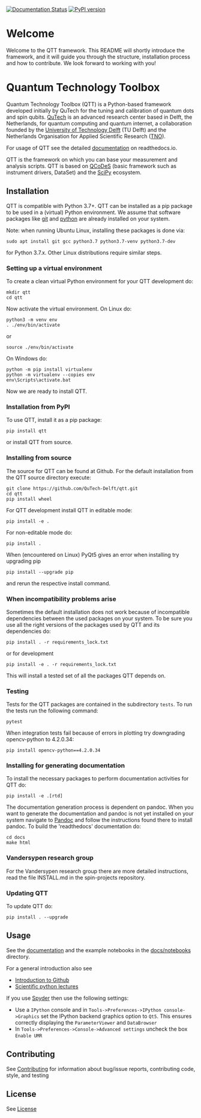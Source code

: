 [![Documentation Status](https://readthedocs.org/projects/qtt/badge/?version=latest)](https://qtt.readthedocs.io/en/latest/?badge=latest)
[![PyPI version](https://badge.fury.io/py/qtt.svg)](https://badge.fury.io/py/qtt)

# Welcome

Welcome to the QTT framework. This README will shortly introduce the framework, and it will guide you through the structure, installation process and how to contribute. We look forward to working with you!

# Quantum Technology Toolbox

Quantum Technology Toolbox (QTT) is a Python-based framework developed initially by QuTech for the tuning and calibration of
quantum dots and spin qubits. [QuTech](http://qutech.nl) is an advanced research center based in Delft, the Netherlands, for quantum
computing and quantum internet, a collaboration founded by the [University of Technology Delft](https://www.tudelft.nl/en) (TU Delft) and
the Netherlands Organisation for Applied Scientific Research ([TNO](https://www.tno.nl/en)).

For usage of QTT see the detailed [documentation](https://qtt.readthedocs.io/en/latest/) on readthedocs.io.

QTT is the framework on which you can base your measurement and analysis scripts. QTT is based
on [QCoDeS](https://github.com/qdev-dk/Qcodes) (basic framework such as instrument drivers, DataSet) and the [SciPy](https://www.scipy.org/) ecosystem.

## Installation

QTT is compatible with Python 3.7+. QTT can be installed as a pip package to be used in a (virtual) Python environment.
We assume that software packages like [git](https://git-scm.com/downloads) and [python](https://www.python.org/downloads/)
are already installed on your system.

Note: when running Ubuntu Linux, installing these packages is done via:
```
sudo apt install git gcc python3.7 python3.7-venv python3.7-dev
```
for Python 3.7.x. Other Linux distributions require similar steps.

### Setting up a virtual environment

To create a clean virtual Python environment for your QTT development do:
```
mkdir qtt
cd qtt
```
Now activate the virtual environment. On Linux do:
```
python3 -m venv env
. ./env/bin/activate
```
or
```
source ./env/bin/activate
```
On Windows do:
```
python -m pip install virtualenv
python -m virtualenv --copies env
env\Scripts\activate.bat
```
Now we are ready to install QTT.

### Installation from PyPI

To use QTT, install it as a pip package:
```
pip install qtt
```
or install QTT from source.

### Installing from source

The source for QTT can be found at Github.
For the default installation from the QTT source directory execute:
```
git clone https://github.com/QuTech-Delft/qtt.git
cd qtt
pip install wheel
```
For QTT development install QTT in editable mode:
```
pip install -e .
```
For non-editable mode do:
```
pip install .
```
When (encountered on Linux) PyQt5 gives an error when installing try upgrading pip
```
pip install --upgrade pip
```
and rerun the respective install command.

### When incompatibility problems arise

Sometimes the default installation does not work because of incompatible dependencies between the used packages
on your system. To be sure you use all the right versions of the packages used by QTT and its dependencies do:
```
pip install . -r requirements_lock.txt
```
or for development
```
pip install -e . -r requirements_lock.txt
```
This will install a tested set of all the packages QTT depends on.

### Testing

Tests for the QTT packages are contained in the subdirectory `tests`. To run the tests run the following command:

```
pytest
```

When integration tests fail because of errors in plotting try downgrading opencv-python to 4.2.0.34:
```
pip install opencv-python==4.2.0.34
```

### Installing for generating documentation

To install the necessary packages to perform documentation activities for QTT do:
```
pip install -e .[rtd]
```
The documentation generation process is dependent on pandoc. When you want to generate the
documentation and pandoc is not yet installed on your system navigate
to [Pandoc](https://pandoc.org/installing.html) and follow the instructions found there to install pandoc.
To build the 'readthedocs' documentation do:
```
cd docs
make html
```

### Vandersypen research group

For the Vandersypen research group there are more detailed instructions, read the file INSTALL.md in the spin-projects
repository.

### Updating QTT

To update QTT do:
```
pip install . --upgrade
```

## Usage

See the [documentation](https://qtt.readthedocs.io/en/latest/) and the example notebooks in the [docs/notebooks](docs/notebooks) directory.

For a general introduction also see
* [Introduction to Github](https://guides.github.com/activities/hello-world/)
* [Scientific python lectures](https://github.com/jrjohansson/scientific-python-lectures)

If you use [Spyder](https://github.com/spyder-ide/spyder) then use the following settings:
  - Use a `IPython` console and in `Tools->Preferences->IPython console->Graphics` set the IPython backend graphics option to `Qt5`. This ensures correctly displaying the `ParameterViewer` and `DataBrowser`
  - In `Tools->Preferences->Console->Advanced settings` uncheck the box `Enable UMR`

## Contributing

See [Contributing](CONTRIBUTING.md) for information about bug/issue reports, contributing code, style, and testing

## License

See [License](LICENSE.txt)

